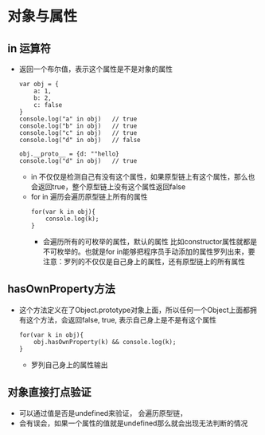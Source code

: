 # 对象与属性
## in 运算符
* 返回一个布尔值，表示这个属性是不是对象的属性
    ```
    var obj = {
        a: 1,
        b: 2,
        c: false
    }
    console.log("a" in obj)   // true
    console.log("b" in obj)   // true
    console.log("c" in obj)   // true
    console.log("d" in obj)   // false
    
    obj.__proto__ = {d: ""hello}
    console.log("d" in obj)   // true
    
    ```
    * in 不仅仅是检测自己有没有这个属性，如果原型链上有这个属性，那么也会返回true，整个原型链上没有这个属性返回false
    * for in 遍历会遍历原型链上所有的属性
        ```
        for(var k in obj){
            console.log(k);
        }
        ```
        * 会遍历所有的可枚举的属性，默认的属性 比如constructor属性就都是不可枚举的。也就是for in能够把程序员手动添加的属性罗列出来，要注意：罗列的不仅仅是自己身上的属性，还有原型链上的所有属性

## hasOwnProperty方法
* 这个方法定义在了Object.prototype对象上面，所以任何一个Object上面都拥有这个方法，会返回false, true, 表示自己身上是不是有这个属性
    ```
    for(var k in obj){
        obj.hasOwnProperty(k) && console.log(k);
    }
    ```
    * 罗列自己身上的属性输出
    
## 对象直接打点验证
* 可以通过值是否是undefined来验证， 会遍历原型链，
* 会有误会，如果一个属性的值就是undefined那么就会出现无法判断的情况
        
       
